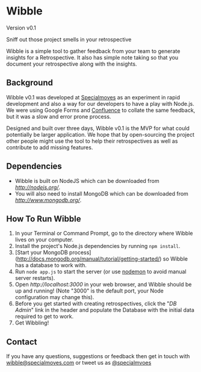 # Wibble

Version v0.1

Sniff out those project smells in your retrospective

Wibble is a simple tool to gather feedback from your team to generate insights for a Retrospective. It also has simple note taking so that you document your retrospective along with the insights.

## Background

Wibble v0.1 was developed at [Specialmoves](http://www.specialmoves.com) as an experiment in rapid development and also a way for our developers to have a play with Node.js. We were using Google Forms and [Confluence](https://www.atlassian.com/software/confluence/overview/team-collaboration-software) to collate the same feedback, but it was a slow and error prone process.

Designed and built over three days, Wibble v0.1 is the MVP for what could potentially be larger application. We hope that by open-sourcing the project other people might use the tool to help their retrospectives as well as contribute to add missing features.

## Dependencies

* Wibble is built on NodeJS which can be downloaded from _http://nodejs.org/_.
* You will also need to install MongoDB which can be downloaded from _http://www.mongodb.org/_.

## How To Run Wibble

1. In your Terminal or Command Prompt, go to the directory where Wibble lives on your computer.
2. Install the project's Node.js dependencies by running `npm install`.
3. [Start your MongoDB process] (http://docs.mongodb.org/manual/tutorial/getting-started/) so Wibble has a database to work with.
4. Run `node app.js` to start the server (or use [nodemon](https://github.com/remy/nodemon) to avoid manual server restarts).
5. Open _http://localhost:3000_ in your web browser, and Wibble should be up and running! (Note "3000" is the default port, your Node configuration may change this).
6. Before you get started with creating retrospectives, click the "_DB Admin_" link in the header and populate the Database with the initial data required to get to work.
7. Get Wibbling!

## Contact

If you have any questions, suggestions or feedback then get in touch with wibble@specialmoves.com or tweet us as [@specialmvoes](http://www.twitter.com/specialmoves)
